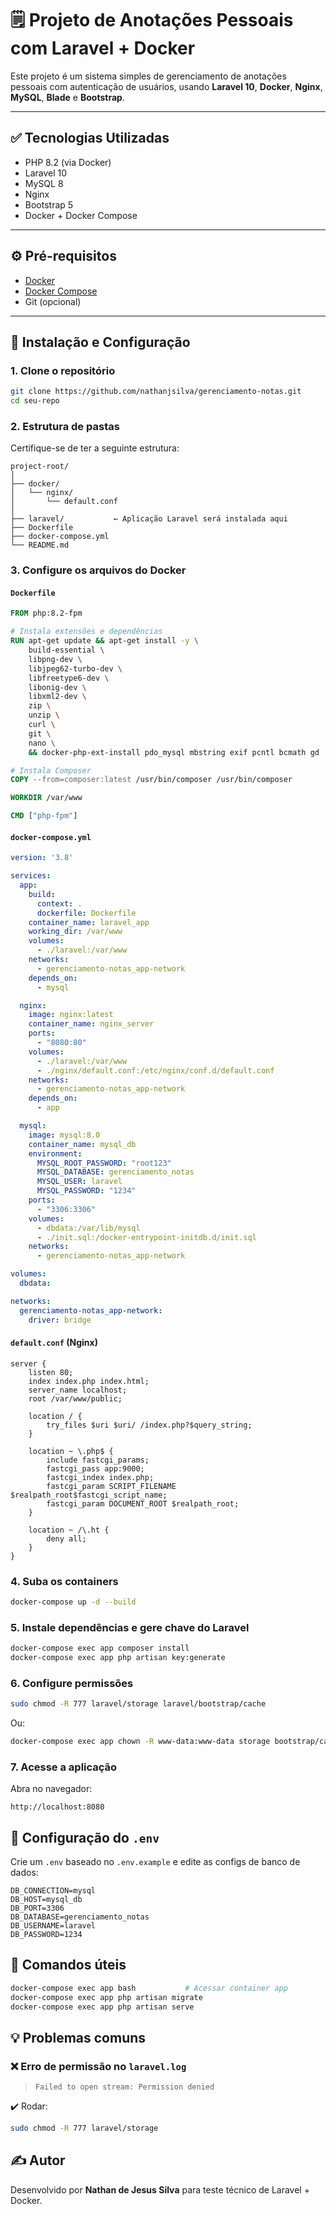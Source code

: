 
# 🗒️ Projeto de Anotações Pessoais com Laravel + Docker

Este projeto é um sistema simples de gerenciamento de anotações pessoais com autenticação de usuários, usando **Laravel 10**, **Docker**, **Nginx**, **MySQL**, **Blade** e **Bootstrap**.

---

## ✅ Tecnologias Utilizadas

- PHP 8.2 (via Docker)
- Laravel 10
- MySQL 8
- Nginx
- Bootstrap 5
- Docker + Docker Compose

---

## ⚙️ Pré-requisitos

- [Docker](https://www.docker.com/)
- [Docker Compose](https://docs.docker.com/compose/)
- Git (opcional)

---

## 🚀 Instalação e Configuração

### 1. Clone o repositório

```bash
git clone https://github.com/nathanjsilva/gerenciamento-notas.git
cd seu-repo
```

### 2. Estrutura de pastas

Certifique-se de ter a seguinte estrutura:

```
project-root/
│
├── docker/
│   └── nginx/
│       └── default.conf
│
├── laravel/           ← Aplicação Laravel será instalada aqui
├── Dockerfile
├── docker-compose.yml
└── README.md
```

### 3. Configure os arquivos do Docker

#### `Dockerfile`

```Dockerfile
FROM php:8.2-fpm

# Instala extensões e dependências
RUN apt-get update && apt-get install -y \
    build-essential \
    libpng-dev \
    libjpeg62-turbo-dev \
    libfreetype6-dev \
    libonig-dev \
    libxml2-dev \
    zip \
    unzip \
    curl \
    git \
    nano \
    && docker-php-ext-install pdo_mysql mbstring exif pcntl bcmath gd

# Instala Composer
COPY --from=composer:latest /usr/bin/composer /usr/bin/composer

WORKDIR /var/www

CMD ["php-fpm"]
```

#### `docker-compose.yml`

```yaml
version: '3.8'

services:
  app:
    build:
      context: .
      dockerfile: Dockerfile
    container_name: laravel_app
    working_dir: /var/www
    volumes:
      - ./laravel:/var/www
    networks:
      - gerenciamento-notas_app-network
    depends_on:
      - mysql

  nginx:
    image: nginx:latest
    container_name: nginx_server
    ports:
      - "8080:80"
    volumes:
      - ./laravel:/var/www
      - ./nginx/default.conf:/etc/nginx/conf.d/default.conf
    networks:
      - gerenciamento-notas_app-network
    depends_on:
      - app

  mysql:
    image: mysql:8.0
    container_name: mysql_db
    environment:
      MYSQL_ROOT_PASSWORD: "root123"
      MYSQL_DATABASE: gerenciamento_notas
      MYSQL_USER: laravel
      MYSQL_PASSWORD: "1234"
    ports:
      - "3306:3306"
    volumes:
      - dbdata:/var/lib/mysql
      - ./init.sql:/docker-entrypoint-initdb.d/init.sql
    networks:
      - gerenciamento-notas_app-network

volumes:
  dbdata:

networks:
  gerenciamento-notas_app-network:
    driver: bridge
```

#### `default.conf` (Nginx)

```nginx
server {
    listen 80;
    index index.php index.html;
    server_name localhost;
    root /var/www/public;

    location / {
        try_files $uri $uri/ /index.php?$query_string;
    }

    location ~ \.php$ {
        include fastcgi_params;
        fastcgi_pass app:9000;
        fastcgi_index index.php;
        fastcgi_param SCRIPT_FILENAME $realpath_root$fastcgi_script_name;
        fastcgi_param DOCUMENT_ROOT $realpath_root;
    }

    location ~ /\.ht {
        deny all;
    }
}
```

### 4. Suba os containers

```bash
docker-compose up -d --build
```

### 5. Instale dependências e gere chave do Laravel

```bash
docker-compose exec app composer install
docker-compose exec app php artisan key:generate
```

### 6. Configure permissões

```bash
sudo chmod -R 777 laravel/storage laravel/bootstrap/cache
```

Ou:

```bash
docker-compose exec app chown -R www-data:www-data storage bootstrap/cache
```

### 7. Acesse a aplicação

Abra no navegador:

```
http://localhost:8080
```

## 📁 Configuração do `.env`

Crie um `.env` baseado no `.env.example` e edite as configs de banco de dados:

```
DB_CONNECTION=mysql
DB_HOST=mysql_db
DB_PORT=3306
DB_DATABASE=gerenciamento_notas
DB_USERNAME=laravel
DB_PASSWORD=1234
```

## 🧪 Comandos úteis

```bash
docker-compose exec app bash           # Acessar container app
docker-compose exec app php artisan migrate
docker-compose exec app php artisan serve
```

## 💡 Problemas comuns

### ❌ Erro de permissão no `laravel.log`

> `Failed to open stream: Permission denied`

✔️ Rodar:

```bash
sudo chmod -R 777 laravel/storage
```

## ✍️ Autor

Desenvolvido por **Nathan de Jesus Silva** para teste técnico de Laravel + Docker.
